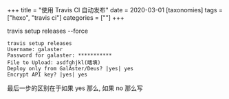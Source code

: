 +++
title = "使用 Travis CI 自动发布"
date = 2020-03-01
[taxonomies]
tags = ["hexo", "travis ci"]
categories = [""]
+++

<p>travis setup releases --force</p>

```
travis setup releases
Username: galaster
Password for galaster: ***********
File to Upload: asdfghjkl(瞎填)
Deploy only from GalAster/Deus? |yes| yes
Encrypt API key? |yes| yes```

<p>最后一步的区别在于如果 yes 那么, 如果 no 那么写</p>